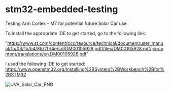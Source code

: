# stm32-embedded-testing
Testing Arm Cortex - M7 for potential future Solar Car use

To install the appropriate IDE to get started, go to the following link:

"https://www.st.com/content/ccc/resource/technical/document/user_manual/1b/03/1b/b4/88/20/4e/cd/DM00105928.pdf/files/DM00105928.pdf/jcr:content/translations/en.DM00105928.pdf"

I used the following IDE to get started:
https://www.openstm32.org/Installing%2BSystem%2BWorkbench%2Bfor%2BSTM32


![UVA_Solar_Car_PNG](https://user-images.githubusercontent.com/28467603/130332037-d7fa6535-9ffc-4503-847f-acbe995dec9a.png)



